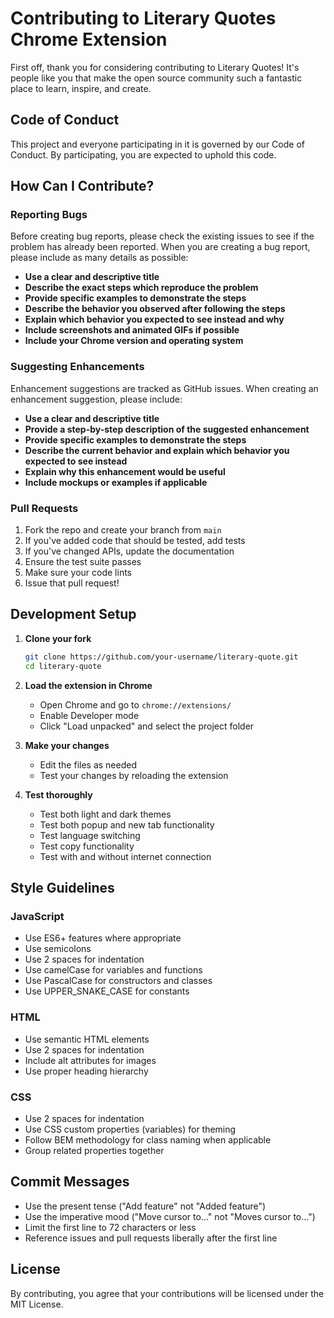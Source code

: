 # Contributing to Literary Quotes Chrome Extension

First off, thank you for considering contributing to Literary Quotes! It's people like you that make the open source community such a fantastic place to learn, inspire, and create.

## Code of Conduct

This project and everyone participating in it is governed by our Code of Conduct. By participating, you are expected to uphold this code.

## How Can I Contribute?

### Reporting Bugs

Before creating bug reports, please check the existing issues to see if the problem has already been reported. When you are creating a bug report, please include as many details as possible:

- **Use a clear and descriptive title**
- **Describe the exact steps which reproduce the problem**
- **Provide specific examples to demonstrate the steps**
- **Describe the behavior you observed after following the steps**
- **Explain which behavior you expected to see instead and why**
- **Include screenshots and animated GIFs if possible**
- **Include your Chrome version and operating system**

### Suggesting Enhancements

Enhancement suggestions are tracked as GitHub issues. When creating an enhancement suggestion, please include:

- **Use a clear and descriptive title**
- **Provide a step-by-step description of the suggested enhancement**
- **Provide specific examples to demonstrate the steps**
- **Describe the current behavior and explain which behavior you expected to see instead**
- **Explain why this enhancement would be useful**
- **Include mockups or examples if applicable**

### Pull Requests

1. Fork the repo and create your branch from `main`
2. If you've added code that should be tested, add tests
3. If you've changed APIs, update the documentation
4. Ensure the test suite passes
5. Make sure your code lints
6. Issue that pull request!

## Development Setup

1. **Clone your fork**
   ```bash
   git clone https://github.com/your-username/literary-quote.git
   cd literary-quote
   ```

2. **Load the extension in Chrome**
   - Open Chrome and go to `chrome://extensions/`
   - Enable Developer mode
   - Click "Load unpacked" and select the project folder

3. **Make your changes**
   - Edit the files as needed
   - Test your changes by reloading the extension

4. **Test thoroughly**
   - Test both light and dark themes
   - Test both popup and new tab functionality
   - Test language switching
   - Test copy functionality
   - Test with and without internet connection

## Style Guidelines

### JavaScript

- Use ES6+ features where appropriate
- Use semicolons
- Use 2 spaces for indentation
- Use camelCase for variables and functions
- Use PascalCase for constructors and classes
- Use UPPER_SNAKE_CASE for constants

### HTML

- Use semantic HTML elements
- Use 2 spaces for indentation
- Include alt attributes for images
- Use proper heading hierarchy

### CSS

- Use 2 spaces for indentation
- Use CSS custom properties (variables) for theming
- Follow BEM methodology for class naming when applicable
- Group related properties together

## Commit Messages

- Use the present tense ("Add feature" not "Added feature")
- Use the imperative mood ("Move cursor to..." not "Moves cursor to...")
- Limit the first line to 72 characters or less
- Reference issues and pull requests liberally after the first line

## License

By contributing, you agree that your contributions will be licensed under the MIT License.
